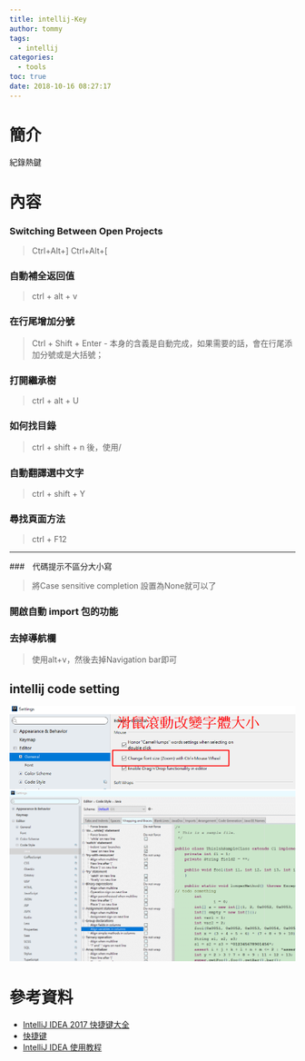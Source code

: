 ```yaml
---
title: intellij-Key
author: tommy
tags:
  - intellij
categories:
  - tools
toc: true
date: 2018-10-16 08:27:17
---
```


# 簡介

紀錄熱鍵

<!--more-->
# 內容

### Switching Between Open Projects
> Ctrl+Alt+]
> Ctrl+Alt+[

### 自動補全返回值
> ctrl + alt + v

### 在行尾增加分號
> Ctrl + Shift + Enter - 本身的含義是自動完成，如果需要的話，會在行尾添加分號或是大括號；

### 打開繼承樹
> ctrl + alt + U

### 如何找目錄
> ctrl + shift + n 後，使用/

### 自動翻譯選中文字
> ctrl + shift + Y

### 尋找頁面方法
> ctrl + F12



---


###　代碼提示不區分大小寫
> 將Case sensitive completion 設置為None就可以了

### 開啟自動 import 包的功能

### 去掉導航欄
> 使用alt+v，然後去掉Navigation bar即可



## intellij code setting
![](../images/20190131141859.png)
![](../images/codeAlign.gif)

# 參考資料
- [IntelliJ IDEA 2017 快捷键大全](https://www.jianshu.com/p/74b12008a726)
- [快捷键](https://github.com/judasn/IntelliJ-IDEA-Tutorial/blob/master/keymap-introduce.md)
- [IntelliJ IDEA 使用教程](http://wiki.jikexueyuan.com/project/intellij-idea-tutorial/)


